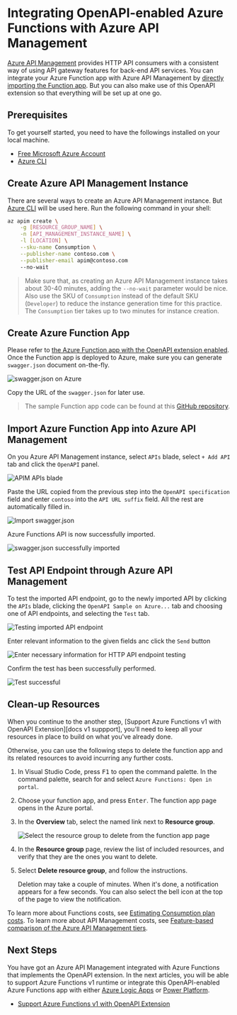# Integrating OpenAPI-enabled Azure Functions with Azure API Management #

[Azure API Management][az apim] provides HTTP API consumers with a consistent way of using API gateway features for back-end API services. You can integrate your Azure Function app with Azure API Management by [directly importing the Function app][az apim azfunc import]. But you can also make use of this OpenAPI extension so that everything will be set up at one go.


## Prerequisites ##

To get yourself started, you need to have the followings installed on your local machine.

* [Free Microsoft Azure Account][az account free]
* [Azure CLI][az cli]


## Create Azure API Management Instance ##

There are several ways to create an Azure API Management instance. But [Azure CLI][az cli apim] will be used here. Run the following command in your shell:

```bash
az apim create \
    -g [RESOURCE_GROUP_NAME] \
    -n [API_MANAGEMENT_INSTANCE_NAME] \
    -l [LOCATION] \
    --sku-name Consumption \
    --publisher-name contoso.com \
    --publisher-email apim@contoso.com
    --no-wait
```

> Make sure that, as creating an Azure API Management instance takes about 30-40 minutes, adding the `--no-wait` parameter would be nice. Also use the SKU of `Consumption` instead of the default SKU (`Developer`) to reduce the instance generation time for this practice. The `Consumption` tier takes up to two minutes for instance creation.


## Create Azure Function App ##

Please refer to [the Azure Function app with the OpenAPI extension enabled](enable-open-api-endpoints-in-proc.md). Once the Function app is deployed to Azure, make sure you can generate `swagger.json` document on-the-fly.

![swagger.json on Azure][image-11]

Copy the URL of the `swagger.json` for later use.

> The sample Function app code can be found at this [GitHub repository][gh sample v3ioc].


## Import Azure Function App into Azure API Management ##

On you Azure API Management instance, select `APIs` blade, select `+ Add API` tab and click the `OpenAPI` panel.

![APIM APIs blade][image-12]

Paste the URL copied from the previous step into the `OpenAPI specification` field and enter `contoso` into the `API URL suffix` field. All the rest are automatically filled in.

![Import swagger.json][image-13]

Azure Functions API is now successfully imported.

![swagger.json successfully imported][image-14]


## Test API Endpoint through Azure API Management ##

To test the imported API endpoint, go to the newly imported API by clicking the `APIs` blade, clicking the `OpenAPI Sample on Azure...` tab and choosing one of API endpoints, and selecting the `Test` tab.

![Testing imported API endpoint][image-15]

Enter relevant information to the given fields anc click the `Send` button

![Enter necessary information for HTTP API endpoint testing][image-16]

Confirm the test has been successfully performed.

![Test successful][image-17]


## Clean-up Resources ##

When you continue to the another step, [Support Azure Functions v1 with OpenAPI Extension][docs v1 suppport], you'll need to keep all your resources in place to build on what you've already done.

Otherwise, you can use the following steps to delete the function app and its related resources to avoid incurring any further costs.

1. In Visual Studio Code, press <kbd>F1</kbd> to open the command palette. In the command palette, search for and select `Azure Functions: Open in portal`.
1. Choose your function app, and press <kbd>Enter</kbd>. The function app page opens in the Azure portal.
1. In the **Overview** tab, select the named link next to **Resource group**.

    ![Select the resource group to delete from the function app page][image-10]

1. In the **Resource group** page, review the list of included resources, and verify that they are the ones you want to delete.
1. Select **Delete resource group**, and follow the instructions.

   Deletion may take a couple of minutes. When it's done, a notification appears for a few seconds. You can also select the bell icon at the top of the page to view the notification.

To learn more about Functions costs, see [Estimating Consumption plan costs][az func costs]. To learn more about API Management costs, see [Feature-based comparison of the Azure API Management tiers][az apim costs].


## Next Steps ##

You have got an Azure API Management integrated with Azure Functions that implements the OpenAPI extension. In the next articles, you will be able to support Azure Functions v1 runtime or integrate this OpenAPI-enabled Azure Functions app with either [Azure Logic Apps][az logapp] or [Power Platform][power platform].

* [Support Azure Functions v1 with OpenAPI Extension][docs v1 support]
<!-- * [Integrating OpenAPI-enabled Azure Functions to Power Platform][docs powerplatform] -->


[image-10]: images/image-10.png
[image-11]: images/image-11.png
[image-12]: images/image-12.png
[image-13]: images/image-13.png
[image-14]: images/image-14.png
[image-15]: images/image-15.png
[image-16]: images/image-16.png
[image-17]: images/image-17.png

[docs v1 support]: azure-functions-v1-support.md
[docs apim]: integrate-with-apim.md
[docs powerplatform]: integrate-with-powerplatform.md

[az account free]: https://azure.microsoft.com/free/?WT.mc_id=dotnet-0000-juyoo

[az func costs]: https://docs.microsoft.com/azure/azure-functions/functions-consumption-costs?WT.mc_id=dotnet-0000-juyoo

[az apim]: https://docs.microsoft.com/azure/api-management/api-management-key-concepts?WT.mc_id=dotnet-0000-juyoo
[az apim azfunc import]: https://docs.microsoft.com/azure/azure-functions/functions-openapi-definition?WT.mc_id=dotnet-0000-juyoo
[az apim costs]: https://docs.microsoft.com/azure/api-management/api-management-features?WT.mc_id=dotnet-0000-juyoo

[az cli]: https://docs.microsoft.com/cli/azure/what-is-azure-cli?WT.mc_id=dotnet-0000-juyoo
[az cli apim]: https://docs.microsoft.com/azure/api-management/get-started-create-service-instance-cli?WT.mc_id=dotnet-0000-juyoo

[gh sample v3ioc]: https://github.com/Azure/azure-functions-openapi-extension/tree/main/samples/Microsoft.Azure.WebJobs.Extensions.OpenApi.FunctionApp.V3IoC

[az logapp]: https://docs.microsoft.com/azure/logic-apps/logic-apps-overview?WT.mc_id=dotnet-0000-juyoo
[power platform]: https://powerplatform.microsoft.com/?WT.mc_id=dotnet-0000-juyoo
